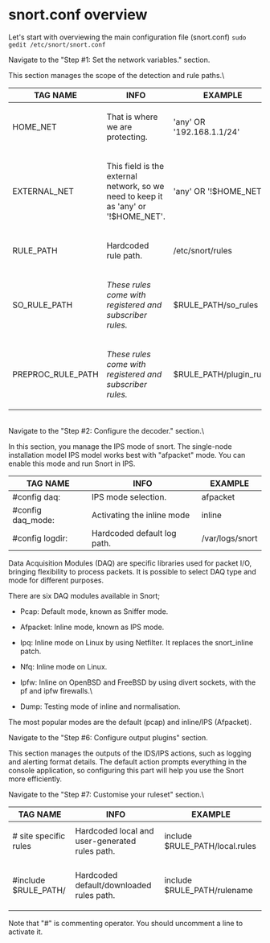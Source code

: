 # snort.conf overview

Let's start with overviewing the main configuration file (snort.conf) `sudo gedit /etc/snort/snort.conf`

Navigate to the "Step #1: Set the network variables." section.

This section manages the scope of the detection and rule paths.\


| TAG NAME                     | INFO                                                                                           | EXAMPLE                               |
| ---------------------------- | ---------------------------------------------------------------------------------------------- | ------------------------------------- |
| <p>HOME_NET<br></p>          | <p>That is where we are protecting.<br></p>                                                    | <p> 'any' OR '192.168.1.1/24'<br></p> |
| <p>EXTERNAL_NET <br></p>     | <p>This field is the external network, so we need to keep it as 'any' or '!$HOME_NET'.<br></p> | <p>'any' OR '!$HOME_NET'<br></p>      |
| <p>RULE_PATH<br></p>         | <p>Hardcoded rule path.<br></p>                                                                | <p>/etc/snort/rules<br></p>           |
| <p>SO_RULE_PATH<br></p>      | <p><em>These rules come with registered and subscriber rules.</em><br></p>                     | <p>$RULE_PATH/so_rules<br></p>        |
| <p>PREPROC_RULE_PATH<br></p> | <p><em>These rules come with registered and subscriber rules.</em><br></p>                     | <p>$RULE_PATH/plugin_rules<br></p>    |

\
Navigate to the "Step #2: Configure the decoder." section.\


In this section, you manage the IPS mode of snort. The single-node installation model IPS model works best with "afpacket" mode. You can enable this mode and run Snort in IPS.

| TAG NAME           | INFO                        | EXAMPLE         |
| ------------------ | --------------------------- | --------------- |
| #config daq:       | IPS mode selection.         | afpacket        |
| #config daq\_mode: | Activating the inline mode  | inline          |
| #config logdir:    | Hardcoded default log path. | /var/logs/snort |

Data Acquisition Modules (DAQ) are specific libraries used for packet I/O, bringing flexibility to process packets. It is possible to select DAQ type and mode for different purposes.

There are six DAQ modules available in Snort;

* Pcap: Default mode, known as Sniffer mode.
* Afpacket: Inline mode, known as IPS mode.
* Ipq: Inline mode on Linux by using Netfilter. It replaces the snort\_inline patch. &#x20;
* Nfq: Inline mode on Linux.
* Ipfw: Inline on OpenBSD and FreeBSD by using divert sockets, with the pf and ipfw firewalls.\

* Dump: Testing mode of inline and normalisation.

The most popular modes are the default (pcap) and inline/IPS (Afpacket).

Navigate to the "Step #6: Configure output plugins" section.

This section manages the outputs of the IDS/IPS actions, such as logging and alerting format details. The default action prompts everything in the console application, so configuring this part will help you use the Snort more efficiently.&#x20;

Navigate to the "Step #7: Customise your ruleset" section.\


| TAG NAME                         | INFO                                                | EXAMPLE                                   |
| -------------------------------- | --------------------------------------------------- | ----------------------------------------- |
| <p># site specific rules<br></p> | Hardcoded local and user-generated rules path.      | <p>include $RULE_PATH/local.rules<br></p> |
| <p>#include $RULE_PATH/<br></p>  | <p>Hardcoded default/downloaded rules path.<br></p> | include $RULE\_PATH/rulename              |

Note that "#" is commenting operator. You should uncomment a line to activate it.
